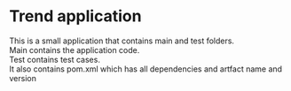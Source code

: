 # Trend application

This is a small application that contains main and test folders.  
Main contains the application code.  
Test contains test cases.  
It also contains pom.xml which has all dependencies and artfact name and version

